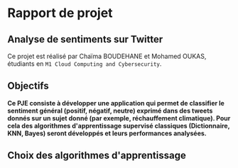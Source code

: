 # Rapport de projet  

## Analyse de sentiments sur Twitter  

Ce projet est réalisé par Chaïma BOUDEHANE et Mohamed OUKAS, étudiants en `M1 Cloud Computing and Cybersecurity`.  


## Objectifs  

**Ce PJE consiste à développer une application qui permet de classifier le sentiment général (positif, négatif, neutre) exprimé dans des tweets donnés sur un sujet donné (par exemple, réchauffement climatique). Pour cela des algorithmes d'apprentissage supervisé classiques (Dictionnaire, KNN, Bayes) seront développés et leurs performances analysées.**  


## Choix des algorithmes d'apprentissage  
